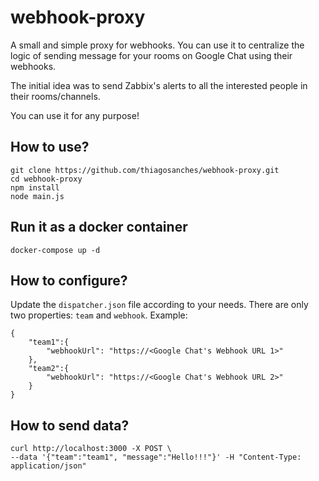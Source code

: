 # webhook-proxy
A small and simple proxy for webhooks. You can use it to centralize the logic of sending message for your rooms on Google Chat using their webhooks. 

The initial idea was to send Zabbix's alerts to all the interested people in their rooms/channels. 

You can use it for any purpose!

## How to use?
```
git clone https://github.com/thiagosanches/webhook-proxy.git
cd webhook-proxy
npm install
node main.js
```
## Run it as a docker container
`docker-compose up -d`

## How to configure?
Update the `dispatcher.json` file according to your needs. There are only two properties: `team` and `webhook`. Example:

```
{
    "team1":{
        "webhookUrl": "https://<Google Chat's Webhook URL 1>"
    },
    "team2":{
        "webhookUrl": "https://<Google Chat's Webhook URL 2>"
    }
}
```

## How to send data?
```
curl http://localhost:3000 -X POST \
--data '{"team":"team1", "message":"Hello!!!"}' -H "Content-Type: application/json"
```
